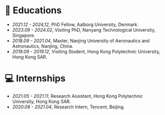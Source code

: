 
# 📖 Educations
- *2021.12 - 2024,12*, PhD Fellow, Aalborg University, Denmark.
- *2023.09 - 2024.02*, Visiting PhD, Nanyang Technological University, Singapore.
- *2018.09 - 2021.04*, Master, Nanjing University of Aeronautics and Astronautics, Nanjing, China.
- *2019.09 - 2019.12*, Visiting Student, Hong Kong Polytechnic University, Hong Kong SAR.

# 💻 Internships
- *2021.05 - 2021.11*, Research Assistant, Hong Kong Polytechnic University, Hong Kong SAR.
- *2020.08 - 2021.04*, Research Intern, Tencent, Beijing.
